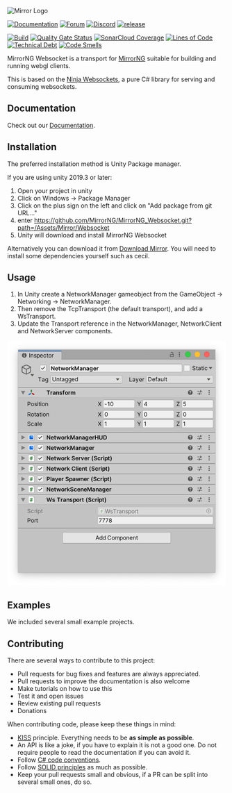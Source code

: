 ![Mirror Logo](https://i.imgur.com/ikP9eYs.png)

[![Documentation](https://img.shields.io/badge/documentation-brightgreen.svg)](https://mirrorng.github.io/MirrorNG_Websocket/)
[![Forum](https://img.shields.io/badge/forum-brightgreen.svg)](https://forum.unity.com/threads/mirror-networking-for-unity-aka-hlapi-community-edition.425437/)
[![Discord](https://img.shields.io/discord/343440455738064897.svg)](https://discordapp.com/invite/N9QVxbM)
[![release](https://img.shields.io/github/release/MirrorNG/MirrorNG_Websocket.svg)](https://github.com/MirrorNG/MirrorNG_Websocket/releases/latest)

[![Build](https://github.com/MirrorNG/MirrorNG_Websocket/workflows/CI/badge.svg)](https://github.com/MirrorNG/MirrorNG_Websocket/actions?query=workflow%3ACI)
[![Quality Gate Status](https://sonarcloud.io/api/project_badges/measure?project=MirrorNG_MirrorNG_Websocket&metric=alert_status)](https://sonarcloud.io/dashboard?id=MirrorNG_MirrorNG_Websocket)
[![SonarCloud Coverage](https://sonarcloud.io/api/project_badges/measure?project=MirrorNG_MirrorNG_Websocket&metric=coverage)](https://sonarcloud.io/component_measures?id=MirrorNG_MirrorNG_Websocket&metric=coverage)
[![Lines of Code](https://sonarcloud.io/api/project_badges/measure?project=MirrorNG_MirrorNG_Websocket&metric=ncloc)](https://sonarcloud.io/dashboard?id=MirrorNG_MirrorNG_Websocket)
[![Technical Debt](https://sonarcloud.io/api/project_badges/measure?project=MirrorNG_MirrorNG_Websocket&metric=sqale_index)](https://sonarcloud.io/dashboard?id=MirrorNG_MirrorNG_Websocket)
[![Code Smells](https://sonarcloud.io/api/project_badges/measure?project=MirrorNG_MirrorNG_Websocket&metric=code_smells)](https://sonarcloud.io/dashboard?id=MirrorNG_MirrorNG_Websocket)


MirrorNG Websocket is a transport for [MirrorNG](https://github.com/MirrorNG/MirrorNG) suitable for building and running webgl clients.

This is based on the [Ninja Websockets](https://github.com/ninjasource/Ninja.WebSockets), a pure C# library for serving and consuming websockets.

## Documentation
Check out our [Documentation](https://mirrorng.github.io/MirrorNG_Websocket/).

## Installation
The preferred installation method is Unity Package manager.

If you are using unity 2019.3 or later: 

1) Open your project in unity
2) Click on Windows -> Package Manager
3) Click on the plus sign on the left and click on "Add package from git URL..."
4) enter https://github.com/MirrorNG/MirrorNG_Websocket.git?path=/Assets/Mirror/Websocket
5) Unity will download and install MirrorNG Websocket

Alternatively you can download it from [Download Mirror](https://github.com/MirrorNG/MirrorNG_Websocket/releases).  You will need to install some dependencies yourself such as cecil.

## Usage

1) In Unity create a NetworkManager gameobject from the GameObject -> Networking -> NetworkManager.
2) Then remove the TcpTransport (the default transport), and add a WsTransport.
3) Update the Transport reference in the NetworkManager, NetworkClient and NetworkServer components.

![The WebSockets Transport component in the Inspector window](doc/WebsocketTransport.png)

## Examples
We included several small example projects.

## Contributing

There are several ways to contribute to this project:

* Pull requests for bug fixes and features are always appreciated.
* Pull requests to improve the documentation is also welcome
* Make tutorials on how to use this
* Test it and open issues
* Review existing pull requests
* Donations

When contributing code, please keep these things in mind:

* [KISS](https://en.wikipedia.org/wiki/KISS_principle) principle. Everything needs to be **as simple as possible**. 
* An API is like a joke,  if you have to explain it is not a good one.  Do not require people to read the documentation if you can avoid it.
* Follow [C# code conventions](https://docs.microsoft.com/en-us/dotnet/csharp/programming-guide/inside-a-program/coding-conventions).
* Follow [SOLID principles](https://en.wikipedia.org/wiki/SOLID) as much as possible. 
* Keep your pull requests small and obvious,  if a PR can be split into several small ones, do so.

